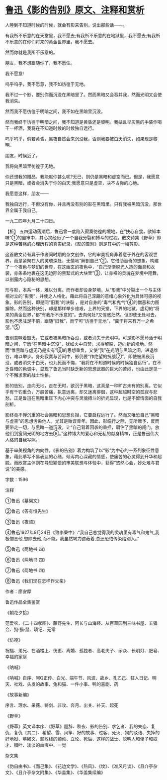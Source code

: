 # [鲁迅《影的告别》原文、注释和赏析](https://www.vrrw.net/wx/9387.html)

人睡到不知道时候的时候，就会有影来告别，说出那些话——。

有我所不乐意的在天堂里，我不愿去;有我所不乐意的在地狱里，我不愿去;有我所不乐意的在你们将来的黄金世界里，我不愿去。

然而你就是我所不乐意的。

朋友，我不想跟随你了，我不愿住。

我不愿意!

呜乎呜乎，我不愿意，我不如彷徨于无地。

我不过一个影，要别你而沉没在黑暗里了。然而黑暗又会吞并我，然而光明又会使我消失。

然而我不愿彷徨于明暗之间，我不如在黑暗里沉没。

然而我终于彷徨于明暗之间，我不知道是黄昏还是黎明。我姑且举灰黑的手装作喝干一杯酒，我将在不知道时候的时候独自远行。

呜乎呜乎，倘若黄昏，黑夜自然会来沉没我，否则我要被白天消失，如果现是黎明。

朋友，时候近了。

我将向黑暗里彷徨于无地。

你还想我的赠品。我能献你甚么呢?无已，则仍是黑暗和虚空而已。但是，我愿意只是黑暗，或者会消失于你的白天;我愿意只是虚空，决不占你的心地。

我愿意这样，朋友——

我独自远行，不但没有你，并且再没有别的影在黑暗里。只有我被黑暗沉没，那世界全属于我自己。

一九二四年九月二十四日。



【析】 五四运动落潮后，鲁迅曾一度陷入寂寞彷徨的境地，在“抉心自食，欲知本味”①的自审中，其心灵经历了一个自我分裂和搏斗的过程。散文诗集《野草》即是这种苦痛的心理历程的真实纪录，《影的告别》则是其中的一幅剪影。

这首散文诗有异于作者同时期的杂文创作，它的审美视角非着意于外在的客观世界，而是紧聚在人的灵魂深处，无情地“解剖自己”②。它借助诡奇的想象，构建了一个夜色与梦幻的世界，在这幽玄的夜色中，“自己渐渐脱光人造的面具和衣裳，赤条条地裹在这无边际的黑絮式的大块里”③，让赤裸的灵魂在梦境中翔舞，以剖露内心隐秘的思想。

形与影，本系一体，难以分离。而作者却设身梦境，从“形我”中分裂出一个与主体相对立的“影我”，并使之人格化，藉此将自己深藏的意绪心象外化为具体可感的视象。影的告别，即是同“旧我“的决裂 ，是对自身的“毒气和鬼气”④的憎恶和力图摒除。然而这种诀别，却是那样举步维艰，上界的天堂，下界的地狱，虚幻的“将来的黄金世界，”都“有我所不乐意的”。去向何处?又惶惑茫然。但即使无处可去，影也不愿驻足不前，跟随“旧我”，而宁可“彷徨于无地”，“冀于将来有万一之希望。”⑤

告别意味着毁灭，它或者被黑暗所吞没，或者消失于光明中。可是影不愿苟活于明暗之间，宁愿“在黑暗中沉没”，犹如火中自焚，求得解脱，迈向新的境地。然而“惟黑暗与虚无乃是实有”⑥的思想重负，又使“我”在光明与黑暗之间，进退维谷，难以举步。身处寂寞与苦闷中，影仍要“作绝望的抗战⑦”，即使被黑夜沉没，或者消失于白天，也九死而不悔，“我将在不知道时候的时候独自远行”。在不乏昏暗的色调中，显现了鲁迅当时缺乏新的思想武器的巨大的苦闷，也由此足见一个不懈求索的战士性格。

影的告别，走向无地，走在无时，欲沉于黑暗，这真是一种旷古未有的别离。它似乎有千钧重负，万般苦痛，执意远离，却又迷离徘徊，这种超越时空的孤寂与悲愁，正是鲁迅在黑暗重压下内心冲突与灵魂搏斗的折光显现，也是不留情面的自我剖析。

影终竟不惮沉重的社会黑暗和思想负担，它要启程远行了。然而又唯恐自己“黑暗与虚空”的思想污染他人，尤其是贻误青年。因此，影临行之际，无所赠予，反而要带走一切，与黑暗一道沉没，让“自己背着因袭的重担，肩住了黑暗的闸门，放他们到宽阔光明的地方去⑧。”这种博大的爱心和无私的献身精神，正是鲁迅伟大人格的自我写照。

基于审美视角的内向性，《影的告别》着力构筑了以“影”为中心的一系列象征性意象，藉此摹写不易表达的心绪，倾泻内心深藏的情感，使痛苦的心灵得到升华和超脱。而欣赏主体则在导思颖悟的审美联想与体验中，获得“悠然心会，妙处难与君说”的美感。

字数：1596

注释

①鲁迅《墓碣文》

②鲁迅《答有恒先生》

③鲁迅《夜颂》

④鲁迅1927年9月24日《致李秉中》:“我自己总觉得我的灵魂里有毒气和鬼气,我极憎恶他,想除去他,而不能。我虽然竭力遮蔽着,总还恐怕传染给别人。”

⑤鲁迅《两地书·四》

⑥鲁迅《两地书·四》

⑦鲁迅《两地书·四》

⑧鲁迅《我们现在怎样作父亲》

作者：廖安厚

鲁迅作品全集鉴赏

《朝花夕拾》

范爱农、《二十四孝图》、藤野先生、阿长与山海经、从百草园到三味书屋、五猖会、狗·猫·鼠、琐记、无常

《仿徨》

祝福、弟兄、在酒楼上、伤逝、离婚、孤独者、高老夫子、示众、长明灯、肥皂、幸福的家庭

《呐喊》

《呐喊》自序、阿Q正传、白光、端午节、风波、故乡、孔乙己、狂人日记、明天、社戏、头发的故事、兔和猫、一件小事、鸭的喜剧、药

《故事新编》

序言、理水、采薇、铸剑、非攻、奔月、出关、补天、起死

《野草》

《野草》英文译本序、《野草》题辞、秋夜、影的告别、求乞者、我的失恋、复仇、复仇〔其二〕、希望、雪、风筝、好的故事、过客、死火、狗的驳诘、失掉的好地狱、墓碣文、颓败线的颤动、立论、死后、这样的战士、聪明人和傻子和奴才、腊叶、淡淡的血痕中、一觉

杂文集

《伪自由书》、《而己集》、《花边文学》、《热风》、《坟》、《准风月谈》、《且介亭杂文》、《且介亭杂文附集》、《华盖集》、《华盖集续编》

